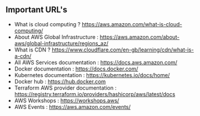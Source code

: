 ## Important URL's


* What is cloud computing ? https://aws.amazon.com/what-is-cloud-computing/
* About AWS Global Infrastructure : https://aws.amazon.com/about-aws/global-infrastructure/regions_az/
* What is CDN ? https://www.cloudflare.com/en-gb/learning/cdn/what-is-a-cdn/
* All AWS Services documentation : https://docs.aws.amazon.com/
* Docker documentation : https://docs.docker.com/
* Kubernetes documentation : https://kubernetes.io/docs/home/
* Docker hub : https://hub.docker.com
* Terraform AWS provider documentation : https://registry.terraform.io/providers/hashicorp/aws/latest/docs
* AWS Workshops : https://workshops.aws/
* AWS Events : https://aws.amazon.com/events/